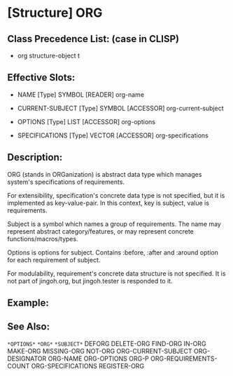 # [Structure] ORG

## Class Precedence List: (case in CLISP)

* org structure-object t

## Effective Slots:

* NAME [Type] SYMBOL
[READER] org-name

* CURRENT-SUBJECT [Type] SYMBOL
[ACCESSOR] org-current-subject

* OPTIONS [Type] LIST
[ACCESSOR] org-options

* SPECIFICATIONS [Type] VECTOR
[ACCESSOR] org-specifications

## Description:
ORG (stands in ORGanization) is abstract data type which manages system's specifications of requirements.

For extensibility, specification's concrete data type is not specified, but it is implemented as key-value-pair.
In this context, key is subject, value is requirements.

Subject is a symbol which names a group of requirements.
The name may represent abstract category/features, or may represent concrete functions/macros/types.

Options is options for subject.
Contains :before, :after and :around option for each requirement of subject.

For modulability, requirement's concrete data structure is not specified.
It is not part of jingoh.org, but jingoh.tester is responded to it.

## Example:

## See Also:

`*OPTIONS*`
`*ORG*`
`*SUBJECT*`
DEFORG
DELETE-ORG
FIND-ORG
IN-ORG
MAKE-ORG
MISSING-ORG
NOT-ORG
ORG-CURRENT-SUBJECT
ORG-DESIGNATOR
ORG-NAME
ORG-OPTIONS
ORG-P
ORG-REQUIREMENTS-COUNT
ORG-SPECIFICATIONS
REGISTER-ORG
